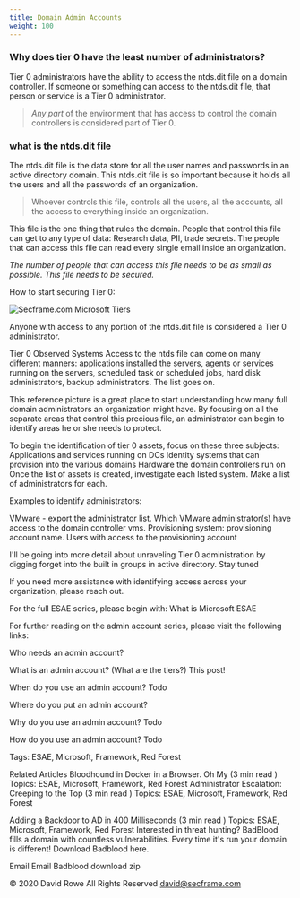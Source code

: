 ```yaml
---
title: Domain Admin Accounts
weight: 100
---
```


### Why does tier 0 have the least number of administrators?

Tier 0 administrators have the ability to access the ntds.dit file on a domain controller. If someone or something can access to the ntds.dit file, that person or service is a Tier 0 administrator.

> _Any part_ of the environment that has access to control the domain controllers is considered part of Tier 0. 

### what is the ntds.dit file

The ntds.dit file is the data store for all the user names and passwords in an active directory domain. This ntds.dit file is so important because it holds all the users and all the passwords of an organization. 

> Whoever controls this file, controls all the users, all the accounts, all the access to everything inside an organization. 

This file is the one thing that rules the domain. People that control this file can get to any type of data: Research data, PII, trade secrets. The people that can access this file can read every single email inside an organization.

 *The number of people that can access this file needs to be as small as possible. This file needs to be secured.*

 

How to start securing Tier 0:

![Secframe.com Microsoft Tiers](</redforest/phase1/images/Tier 0 Observed Systems.png?classes=shadow>)

Anyone with access to any portion of the ntds.dit file is considered a Tier 0 administrator.

 

Tier 0 Observed Systems
Access to the ntds file can come on many different manners: applications installed the servers, agents or services running on the servers, scheduled task or scheduled jobs, hard disk administrators, backup administrators. The list goes on.

This reference picture is a great place to start understanding how many full domain administrators an organization might have. By focusing on all the separate areas that control this precious file, an administrator can begin to identify areas he or she needs to protect.

 

 
To begin the identification of tier 0 assets, focus on these three subjects:
Applications and services running on DCs
Identity systems that can provision into the various domains
Hardware the domain controllers run on
Once the list of assets is created, investigate each listed system. Make a list of administrators for each.

Examples to identify administrators:

VMware - export the administrator list. Which VMware administrator(s) have access to the domain controller vms.
Provisioning system: provisioning account name. Users with access to the provisioning account
 

I'll be going into more detail about unraveling Tier 0 administration by digging forget into the built in groups in active directory. Stay tuned

 

If you need more assistance with identifying access across your organization, please reach out.

 

 

For the full ESAE series, please begin with: What is Microsoft ESAE

 

For further reading on the admin account series, please visit the following links:

Who needs an admin account?

What is an admin account? (What are the tiers?) This post!

When do you use an admin account? Todo

Where do you put an admin account?

Why do you use an admin account? Todo

How do you use an admin account? Todo

 

Tags: ESAE, Microsoft, Framework, Red Forest


 
Related Articles
Bloodhound in Docker in a Browser. Oh My
(3 min read )
Topics: ESAE, Microsoft, Framework, Red Forest
Administrator Escalation: Creeping to the Top
(3 min read )
Topics: ESAE, Microsoft, Framework, Red Forest

 
Adding a Backdoor to AD in 400 Milliseconds
(3 min read )
Topics: ESAE, Microsoft, Framework, Red Forest
Interested in threat hunting?
BadBlood fills a domain with countless vulnerabilities. Every time it's run your domain is different! Download Badblood here.

Email
Email
Badblood download zip
 
 
© 2020 David Rowe All Rights Reserved david@secframe.com
